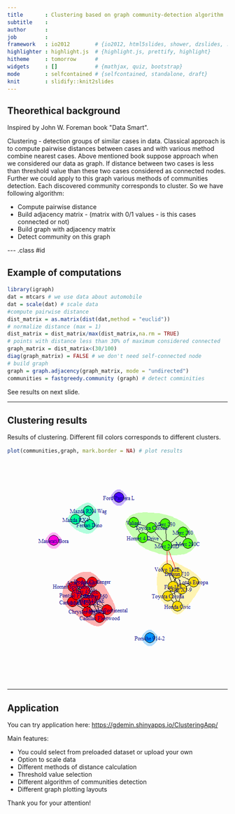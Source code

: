 ```yaml
---
title       : Clustering based on graph community-detection algorithm
subtitle    : 
author      : 
job         : 
framework   : io2012        # {io2012, html5slides, shower, dzslides, ...}
highlighter : highlight.js  # {highlight.js, prettify, highlight}
hitheme     : tomorrow      # 
widgets     : []            # {mathjax, quiz, bootstrap}
mode        : selfcontained # {selfcontained, standalone, draft}
knit        : slidify::knit2slides
---
```


## Theorethical background

Inspired by John W. Foreman book "Data Smart". 

Clustering - detection groups of similar cases in data. Classical approach is to compute pairwise distances between cases and with various method combine nearest cases. Above mentioned book suppose approach when we considered our data as graph. If distance between two cases is less than threshold value than these two cases considered as connected nodes. Further we could apply to this graph various methods of communities detection. Each discovered community corresponds to cluster. So we have following algorithm:

- Compute pairwise distance
- Build adjacency matrix - (matrix with 0/1 values - is this cases connected or not)
- Build graph with adjacency matrix
- Detect community on this graph

--- .class #id 

## Example of computations


```r
library(igraph)
dat = mtcars # we use data about automobile
dat = scale(dat) # scale data
#compute pairwise distance
dist_matrix = as.matrix(dist(dat,method = "euclid")) 
# normalize distance (max = 1)
dist_matrix = dist_matrix/max(dist_matrix,na.rm = TRUE) 
# points with distance less than 30% of maximum considered connected
graph_matrix = dist_matrix<(30/100) 
diag(graph_matrix) = FALSE # we don't need self-connected node
# build graph
graph = graph.adjacency(graph_matrix, mode = "undirected") 
communities = fastgreedy.community (graph) # detect comminities
```

See results on next slide.

---

## Clustering results


Results of clustering. Different fill colors corresponds to different clusters.


```r
plot(communities,graph, mark.border = NA) # plot results
```

![plot of chunk unnamed-chunk-2](assets/fig/unnamed-chunk-2.png) 


---

## Application

You can try application here: https://gdemin.shinyapps.io/ClusteringApp/

Main features:

- You could select from preloaded dataset or upload your own
- Option to scale data
- Different methods of distance calculation
- Threshold value selection
- Different algorithm of communities detection
- Different graph plotting layouts

Thank you for your attention!




